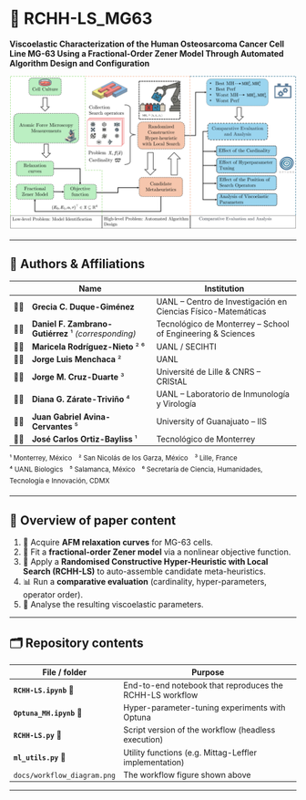 # 🔬 **RCHH-LS_MG63**  
**Viscoelastic Characterization of the Human Osteosarcoma Cancer Cell Line MG-63 Using a Fractional-Order Zener Model Through Automated Algorithm Design and Configuration**

![Workflow diagram](docs/workflow_diagram.png)

---

## 👥 Authors & Affiliations

|   | Name | Institution |
|---|---|---|
| 🧑‍🔬 | **Grecia C. Duque-Giménez** | UANL – Centro de Investigación en Ciencias Físico-Matemáticas |
| 🧑‍💻 | **Daniel F. Zambrano-Gutiérrez** ¹ *(corresponding)* | Tecnológico de Monterrey – School of Engineering & Sciences |
| 🧑‍🔬 | **Maricela Rodríguez-Nieto** ² ⁶ | UANL / SECIHTI |
| 🧑‍🔬 | **Jorge Luis Menchaca** ² | UANL |
| 🧑‍🔬 | **Jorge M. Cruz-Duarte** ³ | Université de Lille & CNRS – CRIStAL |
| 🧑‍🔬 | **Diana G. Zárate-Triviño** ⁴ | UANL – Laboratorio de Inmunología y Virología |
| 🧑‍🔬 | **Juan Gabriel Avina-Cervantes** ⁵ | University of Guanajuato – IIS |
| 🧑‍🔬 | **José Carlos Ortiz-Bayliss** ¹ | Tecnológico de Monterrey |

<sup>¹ Monterrey, México ² San Nicolás de los Garza, México ³ Lille, France  
⁴ UANL Biologics ⁵ Salamanca, México ⁶ Secretaría de Ciencia, Humanidades, Tecnología e Innovación, CDMX</sup>

---

## 🧭 Overview of paper content

1. 🧫 Acquire **AFM relaxation curves** for MG-63 cells.  
2. 📐 Fit a **fractional-order Zener model** via a nonlinear objective function.  
3. 🧩 Apply a **Randomised Constructive Hyper-Heuristic with Local Search (RCHH-LS)** to auto-assemble candidate meta-heuristics.  
4. 📊 Run a **comparative evaluation** (cardinality, hyper-parameters, operator order).  
5. 🔎 Analyse the resulting viscoelastic parameters.

---

## 🗂️ Repository contents

| File / folder | Purpose |
|---------------|---------|
| **`RCHH-LS.ipynb`** 📓 | End-to-end notebook that reproduces the RCHH-LS workflow |
| **`Optuna_MH.ipynb`** 📓 | Hyper-parameter-tuning experiments with Optuna |
| **`RCHH-LS.py`** 🐍 | Script version of the workflow (headless execution) |
| **`ml_utils.py`** 🔧 | Utility functions (e.g. Mittag-Leffler implementation) |
| `docs/workflow_diagram.png` | The workflow figure shown above |



---
